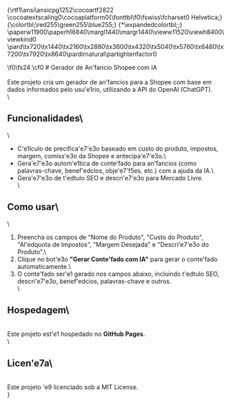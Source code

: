 {\rtf1\ansi\ansicpg1252\cocoartf2822
\cocoatextscaling0\cocoaplatform0{\fonttbl\f0\fswiss\fcharset0 Helvetica;}
{\colortbl;\red255\green255\blue255;}
{\*\expandedcolortbl;;}
\paperw11900\paperh16840\margl1440\margr1440\vieww11520\viewh8400\viewkind0
\pard\tx720\tx1440\tx2160\tx2880\tx3600\tx4320\tx5040\tx5760\tx6480\tx7200\tx7920\tx8640\pardirnatural\partightenfactor0

\f0\fs24 \cf0 # Gerador de An\'fancio Shopee com IA\
\
Este projeto cria um gerador de an\'fancios para a Shopee com base em dados informados pelo usu\'e1rio, utilizando a API do OpenAI (ChatGPT).\
\
## Funcionalidades\
\
- C\'e1lculo de precifica\'e7\'e3o baseado em custo do produto, impostos, margem, comiss\'e3o da Shopee e antecipa\'e7\'e3o.\
- Gera\'e7\'e3o autom\'e1tica de conte\'fado para an\'fancios (como palavras-chave, benef\'edcios, obje\'e7\'f5es, etc.) com a ajuda da IA.\
- Gera\'e7\'e3o de t\'edtulo SEO e descri\'e7\'e3o para Mercado Livre.\
\
## Como usar\
\
1. Preencha os campos de "Nome do Produto", "Custo do Produto", "Al\'edquota de Impostos", "Margem Desejada" e "Descri\'e7\'e3o do Produto".\
2. Clique no bot\'e3o **"Gerar Conte\'fado com IA"** para gerar o conte\'fado automaticamente.\
3. O conte\'fado ser\'e1 gerado nos campos abaixo, incluindo t\'edtulo SEO, descri\'e7\'e3o, benef\'edcios, palavras-chave e outros.\
\
## Hospedagem\
\
Este projeto est\'e1 hospedado no **GitHub Pages**.\
\
## Licen\'e7a\
\
Este projeto \'e9 licenciado sob a MIT License.\
}